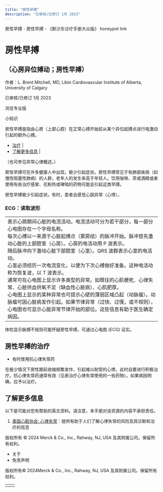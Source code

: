 ```yaml
---
title: "房性早搏"
description: "已审核/已修订 1月 2023"
---
```


﻿房性早搏 \- 房性早搏 \- 《默沙东诊疗手册大众版》 honeypot link

# 房性早搏

## （心房异位搏动；房性早搏）

作者：L. Brent Mitchell, MD, Libin Cardiovascular Institute of Alberta, University of
Calgary

已审核/已修订 1月 2023

浏览专业版

小知识

房性早搏是指由心房（上部心腔）在正常心搏开始前从某个异位起搏点进行电激动引起的额外心搏。

- [治疗](#治疗_v27416122_zh) \|
- [了解更多信息](#了解更多信息_v51493783_zh) \|

（也可参见异常心律概述。）

房性早搏可在许多健康人中出现，极少引起症状。房性早搏常见于有肺部疾病（如慢性阻塞性肺病）的人群，老年人的发生率高于年轻人。饮用咖啡、茶或酒精或者使用有些治疗感冒、花粉热或哮喘的药物可能会引起这类早搏。

房性早搏极少引起症状。有时，患者会感觉心跳异常（心悸）。

### ECG：读取波形

|     |
| --- |
|  表示心跳期间心脏的电流活动。电流活动可分为若干部分，每一部分心电图存在一个字母名称。<br>每次心搏以一来源于心脏起搏点（窦房结）的脉冲开始。脉冲首先激动心脏的上部腔室（心房）。心房的电活动用 P 波表示。<br>随后脉冲向下激动心脏下部腔室（心室）。QRS 波群表示心室的电活动。<br>心室必须经历一次电流变化，以便为下次心搏做好准备。这种电活动称为恢复波，以 T 波表示。<br>通常可在心电图上显示许多类型的异常。如既往的心肌梗死、心律失常、心脏供血供氧不足（缺血性心脏病）、心肌肥厚。<br>心电图上显示的某种异常也可提示心壁的薄弱区域凸起（动脉瘤）。动脉瘤可因心脏病发作引起。如果节律异常（过快、过慢，或不规则），心电图也可显示心脏异常节律开始的部位。这些信息有助于医生确定病因。 |

体检显示脉搏不规则可能怀疑房性早搏，可通过心电图 (ECG) 证实。

## 房性早搏的治疗

- 有时使用抗心律失常药


在极少情况下房性期前收缩频繁发作，引起难以耐受的心悸，此时自要进行积极治疗。抗心律失常药通常有效（见表治疗心律失常使用的一些药物）。如果病因明确，应予以治疗。

## 了解更多信息

以下是可能对您有帮助的英文资料。请注意，本手册对该资源的内容不承担责任。

1. [美国心脏协会: 心律失常](https://www.heart.org/en/health-topics/arrhythmia)：提供有助于人们了解心律失常的风险及其诊断和治疗的信息




版权所有 © 2024
Merck & Co., Inc., Rahway, NJ, USA 及其附属公司。保留所有权利。

- 关于
- 免责声明

版权所有© 2024Merck & Co., Inc., Rahway, NJ, USA 及其附属公司。保留所有权利。

|     |     |
| --- | --- |
|  |  |